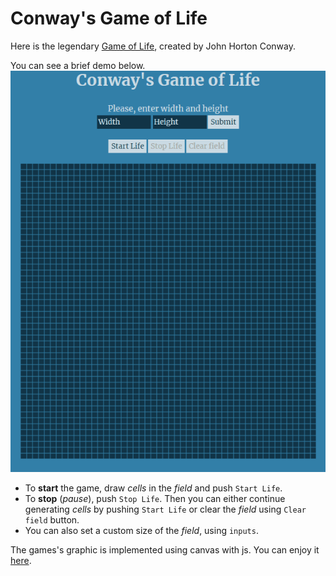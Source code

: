 # Conway's Game of Life

Here is the legendary [Game of Life](https://en.wikipedia.org/wiki/Conway%27s_Game_of_Life), created by John Horton Conway.<br>

You can see a brief demo below.<br>
![](./demo.gif)<br>
* To **start** the game, draw *cells* in the *field* and push `Start Life`.
* To **stop** (*pause*), push `Stop Life`. Then you can either continue generating *cells* by pushing `Start Life` or clear the *field* using `Clear field` button.
* You can also set a custom size of the *field*, using `inputs`.

The games's graphic is implemented using canvas with js.
You can enjoy it [here](https://thelastandrew.github.io/game-of-life/).
